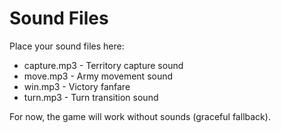 # Sound Files

Place your sound files here:
- capture.mp3 - Territory capture sound
- move.mp3 - Army movement sound  
- win.mp3 - Victory fanfare
- turn.mp3 - Turn transition sound

For now, the game will work without sounds (graceful fallback).